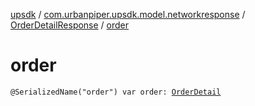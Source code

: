 [upsdk](../../index.md) / [com.urbanpiper.upsdk.model.networkresponse](../index.md) / [OrderDetailResponse](index.md) / [order](./order.md)

# order

`@SerializedName("order") var order: `[`OrderDetail`](../-order-detail/index.md)